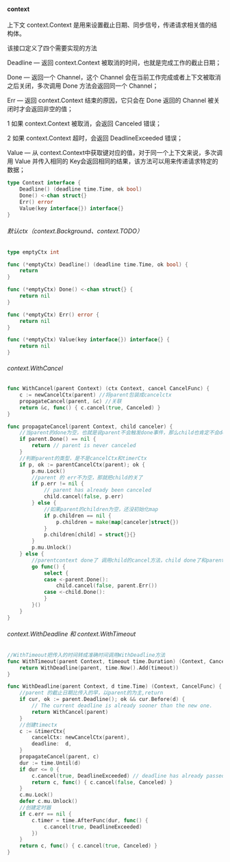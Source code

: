#### context
上下文 context.Context 是用来设置截止日期、同步信号，传递请求相关值的结构体。

该接口定义了四个需要实现的方法

Deadline — 返回 context.Context 被取消的时间，也就是完成工作的截止日期；

Done — 返回一个 Channel，这个 Channel 会在当前工作完成或者上下文被取消之后关闭，多次调用 Done 方法会返回同一个 Channel；

Err — 返回 context.Context 结束的原因，它只会在 Done 返回的 Channel 被关闭时才会返回非空的值；

1 如果 context.Context 被取消，会返回 Canceled 错误；

2 如果 context.Context 超时，会返回 DeadlineExceeded 错误；

Value — 从 context.Context中获取键对应的值，对于同一个上下文来说，多次调用 Value 并传入相同的 Key会返回相同的结果，该方法可以用来传递请求特定的数据；
```go
type Context interface {
	Deadline() (deadline time.Time, ok bool)
	Done() <-chan struct{}
	Err() error
	Value(key interface{}) interface{}
}
```
###### 默认ctx（context.Background、context.TODO）
```go
type emptyCtx int

func (*emptyCtx) Deadline() (deadline time.Time, ok bool) {
	return
}

func (*emptyCtx) Done() <-chan struct{} {
	return nil
}

func (*emptyCtx) Err() error {
	return nil
}

func (*emptyCtx) Value(key interface{}) interface{} {
	return nil
}
```

###### context.WithCancel
```go
func WithCancel(parent Context) (ctx Context, cancel CancelFunc) {
	c := newCancelCtx(parent) //将parent包装成cancelctx
	propagateCancel(parent, &c) //关联
	return &c, func() { c.cancel(true, Canceled) }
}

func propagateCancel(parent Context, child canceler) {
    //当parent的done为空，也就是说parent不会触发done事件，那么child也肯定不会done直接return
	if parent.Done() == nil {
		return // parent is never canceled
	}
    //判断parent的类型，是不是cancelCtx和timerCtx
	if p, ok := parentCancelCtx(parent); ok {
		p.mu.Lock()
		//parent 的 err不为空，那就把child的关了
		if p.err != nil {
			// parent has already been canceled
			child.cancel(false, p.err)
		} else {
		    //如果parent的children为空，还没初始化map
			if p.children == nil {
				p.children = make(map[canceler]struct{})
			}
			p.children[child] = struct{}{}
		}
		p.mu.Unlock()
	} else {
	    //parentcontext done了 调用child的cancel方法，child done了和parent无关
		go func() {
			select {
			case <-parent.Done():
				child.cancel(false, parent.Err())
			case <-child.Done():
			}
		}()
	}
}
```

###### context.WithDeadline 和 context.WithTimeout

```go
//WithTimeout把传入的时间转成准确时间调用WithDeadline方法
func WithTimeout(parent Context, timeout time.Duration) (Context, CancelFunc) {
	return WithDeadline(parent, time.Now().Add(timeout))
}

func WithDeadline(parent Context, d time.Time) (Context, CancelFunc) {
    //parent 的截止日期比传入的早，以parent的为主,return
	if cur, ok := parent.Deadline(); ok && cur.Before(d) {
		// The current deadline is already sooner than the new one.
		return WithCancel(parent)
	}
	//创建timectx
	c := &timerCtx{
		cancelCtx: newCancelCtx(parent),
		deadline:  d,
	}
	propagateCancel(parent, c)
	dur := time.Until(d)
	if dur <= 0 {
		c.cancel(true, DeadlineExceeded) // deadline has already passed
		return c, func() { c.cancel(false, Canceled) }
	}
	c.mu.Lock()
	defer c.mu.Unlock()
	//创建定时器
	if c.err == nil {
		c.timer = time.AfterFunc(dur, func() {
			c.cancel(true, DeadlineExceeded)
		})
	}
	return c, func() { c.cancel(true, Canceled) }
}
```